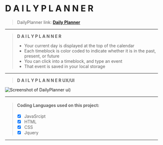 # **D A I L Y P L A N N E R**
#### 
 > DailyPlanner link: [**Daily Planner**](https://mxpux.github.io/dailyplanner/)

***

> **D A I L Y P L A N N E R** 
> - Your current day is displayed at the top of the calendar
> - Each timeblock is color coded to indicate whether it is in the past, present, or future
> - You can click into a timeblock, and type an event
> - That event is saved in your local storage


***
> **D A I L Y P L A N N E R UX/UI** 

![Screenshot of DailyPlanner ui)](https://i.imgur.com/H4EAIzY.png)


***

> #### Coding Languages used on this project:
> - [x] JavaSrcipt
> - [x] HTML
> - [x] CSS
> - [x] Jquery

***
